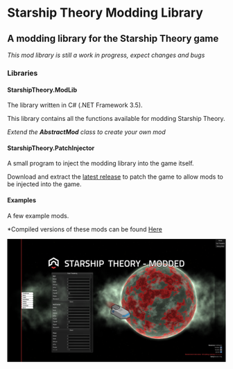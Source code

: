 # Starship Theory Modding Library
## A modding library for the Starship Theory game

*This mod library is still a work in progress, expect changes and bugs*

### Libraries

#### StarshipTheory.ModLib
The library written in C# (.NET Framework 3.5).

This library contains all the functions available for modding Starship Theory.

*Extend the __AbstractMod__ class to create your own mod*

#### StarshipTheory.PatchInjector
A small program to inject the modding library into the game itself.

Download and extract the [latest release](https://github.com/Zinal001/Starship-Theory-Modding-Library/blob/master/Releases/Alpha%200.0.2.zip) to patch the game to allow mods to be injected into the game.

#### Examples
A few example mods.

*Compiled versions of these mods can be found [Here](https://github.com/Zinal001/Starship-Theory-Modding-Library/tree/master/Releases/Mods)

![Modded Version](https://github.com/Zinal001/Starship-Theory-Modding-Library/blob/master/Images/Modded.png)
